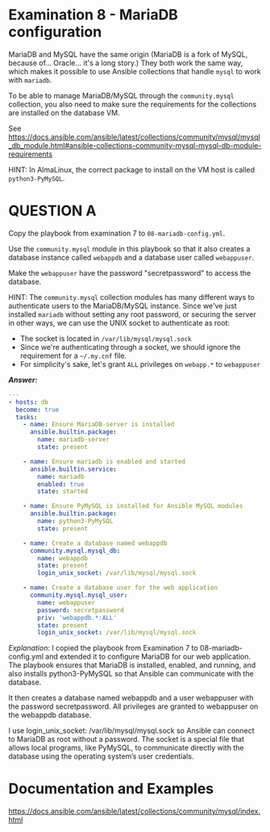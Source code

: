 # Examination 8 - MariaDB configuration

MariaDB and MySQL have the same origin (MariaDB is a fork of MySQL, because of... Oracle...
it's a long story.) They both work the same way, which makes it possible to use Ansible
collections that handle `mysql` to work with `mariadb`.

To be able to manage MariaDB/MySQL through the `community.mysql` collection, you also
need to make sure the requirements for the collections are installed on the database VM.

See https://docs.ansible.com/ansible/latest/collections/community/mysql/mysql_db_module.html#ansible-collections-community-mysql-mysql-db-module-requirements

HINT: In AlmaLinux, the correct package to install on the VM host is called `python3-PyMySQL`.

# QUESTION A

Copy the playbook from examination 7 to `08-mariadb-config.yml`.

Use the `community.mysql` module in this playbook so that it also creates a database instance
called `webappdb` and a database user called `webappuser`.

Make the `webappuser` have the password "secretpassword" to access the database.

HINT: The `community.mysql` collection modules has many different ways to authenticate
users to the MariaDB/MySQL instance. Since we've just installed `mariadb` without setting
any root password, or securing the server in other ways, we can use the UNIX socket
to authenticate as root:

* The socket is located in `/var/lib/mysql/mysql.sock`
* Since we're authenticating through a socket, we should ignore the requirement for a `~/.my.cnf` file.
* For simplicity's sake, let's grant `ALL` privileges on `webapp.*` to `webappuser`

***Answer:***
```yaml
---
- hosts: db
  become: true
  tasks:
    - name: Ensure MariaDB-server is installed
      ansible.builtin.package:
        name: mariadb-server
        state: present

    - name: Ensure mariadb is enabled and started
      ansible.builtin.service:
        name: mariadb
        enabled: true
        state: started

    - name: Ensure PyMySQL is installed for Ansible MySQL modules
      ansible.builtin.package:
        name: python3-PyMySQL
        state: present

    - name: Create a database named webappdb
      community.mysql.mysql_db:
        name: webappdb
        state: present
        login_unix_socket: /var/lib/mysql/mysql.sock

    - name: Create a database user for the web application
      community.mysql.mysql_user:
        name: webappuser
        password: secretpassword
        priv: 'webappdb.*:ALL'
        state: present
        login_unix_socket: /var/lib/mysql/mysql.sock
```
*Explanation*:
I copied the playbook from Examination 7 to 08-mariadb-config.yml and extended it to configure MariaDB for our web application.
The playbook ensures that MariaDB is installed, enabled, and running, and also installs python3-PyMySQL so that Ansible can communicate with the database.

It then creates a database named webappdb and a user webappuser with the password secretpassword.
All privileges are granted to webappuser on the webappdb database.

I use login_unix_socket: /var/lib/mysql/mysql.sock so Ansible can connect to MariaDB as root without a password. The socket is a special file that allows local programs, like PyMySQL, to communicate directly with the database using the operating system’s user credentials.


# Documentation and Examples
https://docs.ansible.com/ansible/latest/collections/community/mysql/index.html
